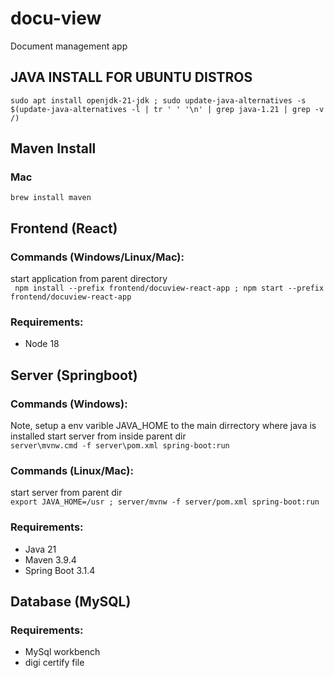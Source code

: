 # docu-view

Document management app

## JAVA INSTALL FOR UBUNTU DISTROS

``` sudo apt install openjdk-21-jdk ; sudo update-java-alternatives -s $(update-java-alternatives -l | tr ' ' '\n' | grep java-1.21 | grep -v /) ```

## Maven Install

### Mac

```brew install maven```

## Frontend (React)

### Commands (Windows/Linux/Mac):
start application from parent directory \
``` npm install --prefix frontend/docuview-react-app ; npm start --prefix frontend/docuview-react-app```

### Requirements:

* Node 18

## Server (Springboot)

### Commands (Windows):
Note, setup a env varible JAVA_HOME to the main dirrectory where java is installed
start server from inside parent dir \
``` server\mvnw.cmd -f server\pom.xml spring-boot:run ```
### Commands (Linux/Mac):

start server from parent dir \
``` export JAVA_HOME=/usr ; server/mvnw -f server/pom.xml spring-boot:run ```

### Requirements:

* Java 21
* Maven 3.9.4
* Spring Boot 3.1.4

## Database (MySQL)

### Requirements:

* MySql workbench
* digi certify file
